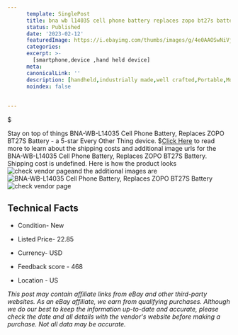 ```yaml
---
      template: SinglePost
      title: bna wb l14035 cell phone battery replaces zopo bt27s battery
      status: Published
      date: '2023-02-12'
      featuredImage: https://i.ebayimg.com/thumbs/images/g/4e0AAOSwNiVjlqmp/s-l225.jpg
      categories: 
      excerpt: >-
        [smartphone,device ,hand held device]
      meta:
      canonicalLink: ''
      description: [handheld,industrially made,well crafted,Portable,Mobile,Compact,Convenient,Lightweight,Maneuverable,Man-portable,Miniature,Carriable,Hand-held,Light,Holdable,Transportable,Mobile device,Pocket-sized,On-the-go,Wireless,Cordless,Compact size,Convenient size, smartphone,device ,hand held device]
      noindex: false
      
        
---
```

$

Stay on top of things BNA-WB-L14035 Cell Phone Battery, Replaces ZOPO BT27S Battery - a 5-star Every Other Thing device.
$[Click Here](https://www.ebay.com/itm/364081014048?hash=item54c4eb6520%3Ag%3A4e0AAOSwNiVjlqmp&mkevt=1&mkcid=1&mkrid=711-53200-19255-0&campid=%253CePNCampaignId%253E&customid=%253CreferenceId%253E&toolid=10049) to read more to learn about the shipping costs and additional image urls for the BNA-WB-L14035 Cell Phone Battery, Replaces ZOPO BT27S Battery. Shipping cost is undefined. Here is how the product looks ![check vendor page](https://i.ebayimg.com/thumbs/images/g/4e0AAOSwNiVjlqmp/s-l225.jpg)and the additional images are![BNA-WB-L14035 Cell Phone Battery, Replaces ZOPO BT27S Battery](https://i.ebayimg.com/images/g/4e0AAOSwNiVjlqmp/s-l1200.jpg)![check vendor page](https://origin-galleryplus.ebayimg.com/ws/web/364081014048_2_0_1/225x225.jpg,https://origin-galleryplus.ebayimg.com/ws/web/364081014048_3_0_1/225x225.jpg,https://origin-galleryplus.ebayimg.com/ws/web/364081014048_4_0_1/225x225.jpg,https://origin-galleryplus.ebayimg.com/ws/web/364081014048_5_0_1/225x225.jpg)



 ## Technical Facts 



     
      

 - Condition- New 


      

 - Listed Price- 22.85 


      

 - Currency- USD 


      

 - Feedback score - 468 


      

 - Location - US 


      
      

 *_This post may contain affiliate links from eBay and other third-party websites. As an eBay affiliate, we earn from qualifying purchases. Although we do our best to keep the information up-to-date and accurate, please check the date and all details with the vendor's website before making a purchase. Not all data may be accurate._*






